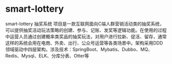 # smart-lottery
smart-lottery 抽奖系统 项目是一款互联网面向C端人群营销活动类的抽奖系统，可以提供抽奖活动玩法策略的创建、参与、记账、发奖等逻辑功能。在使用的过程中运营人员通过创建概率类奖品的抽奖玩法，对用户进行拉新、促活、留存，通常这样的系统会用在电商、外卖、出行、公众号运营等各类场景中。架构采用DDD领域驱动中四层架构，涉及技术：SpringBoot、Mybatis、Dubbo、MQ、Redis、Mysql、ELK、分库分表、Otter等
